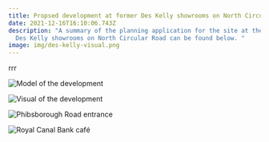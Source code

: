 ```yaml
---
title: Propsed development at former Des Kelly showrooms on North Circular Road
date: 2021-12-16T16:10:06.743Z
description: "A summary of the planning application for the site at the former
  Des Kelly showrooms on North Circular Road can be found below. "
image: img/des-kelly-visual.png
---
```

rrr



![Model of the development](img/des-kelly-model.png "Model of the development")





![Visual of the development](img/des-kelly-visual2.png "Visual of the development")



![Phibsborough Road entrance](img/des-kelly-visual-phib-rd.png "Phibsborough Road entrance")



![Royal Canal Bank café](img/des-kelly-cafe.png "Royal Canal Bank café")